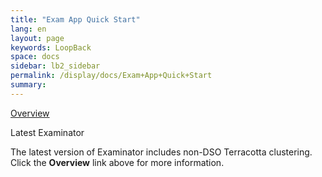 ```yaml
---
title: "Exam App Quick Start"
lang: en
layout: page
keywords: LoopBack
space: docs
sidebar: lb2_sidebar
permalink: /display/docs/Exam+App+Quick+Start
summary:
---
```


<div class="panelContent">

[Overview](Web+App+Reference+Implementation)

</div>

<div class="confluence-information-macro confluence-information-macro-note">

Latest Examinator

<div class="confluence-information-macro-body">

The latest version of Examinator includes non-DSO Terracotta clustering. Click the **Overview** link above for more information.

</div>

</div>